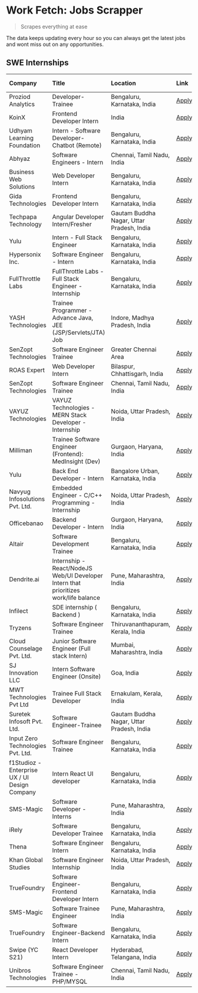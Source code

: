 # Work Fetch: Jobs Scrapper
> Scrapes everything at ease

The data keeps updating every hour so you can always get the latest jobs and wont miss out on any opportunities.

## SWE Internships
<!--START_SECTION:workfetch-->
| Company                                       | Title                                                                                | Location                                  | Link                                                                                                                                                                                                                                                                                                | Date Posted   |
|:----------------------------------------------|:-------------------------------------------------------------------------------------|:------------------------------------------|:----------------------------------------------------------------------------------------------------------------------------------------------------------------------------------------------------------------------------------------------------------------------------------------------------|:--------------|
| Proziod Analytics                             | Developer-Trainee                                                                    | Bengaluru, Karnataka, India               | [Apply](https://in.linkedin.com/jobs/view/developer-trainee-at-proziod-analytics-3838200708?position=23&pageNum=0&refId=fc4kC1xJD6xJ2JkweLKx%2FQ%3D%3D&trackingId=xFe2MNZX4XbRq0MOYp8vhg%3D%3D&trk=public_jobs_jserp-result_search-card)                                                            | 2024-02-23    |
| KoinX                                         | Frontend Developer Intern                                                            | India                                     | [Apply](https://in.linkedin.com/jobs/view/frontend-developer-intern-at-koinx-3836839595?position=26&pageNum=0&refId=fc4kC1xJD6xJ2JkweLKx%2FQ%3D%3D&trackingId=YeUZYdmPgI7suKqv%2BbuxCw%3D%3D&trk=public_jobs_jserp-result_search-card)                                                              | 2024-02-23    |
| Udhyam Learning Foundation                    | Intern - Software Developer- Chatbot (Remote)                                        | Bengaluru, Karnataka, India               | [Apply](https://in.linkedin.com/jobs/view/intern-software-developer-chatbot-remote-at-udhyam-learning-foundation-3837869684?position=34&pageNum=0&refId=fc4kC1xJD6xJ2JkweLKx%2FQ%3D%3D&trackingId=DnPB%2FmIxZQ4kYBgr791%2F4A%3D%3D&trk=public_jobs_jserp-result_search-card)                        | 2024-02-22    |
| Abhyaz                                        | Software Engineers - Intern                                                          | Chennai, Tamil Nadu, India                | [Apply](https://in.linkedin.com/jobs/view/software-engineers-intern-at-abhyaz-3837815743?position=57&pageNum=0&refId=fc4kC1xJD6xJ2JkweLKx%2FQ%3D%3D&trackingId=ZYQ9cXaJ5etApv%2FzjW6kDA%3D%3D&trk=public_jobs_jserp-result_search-card)                                                             | 2024-02-22    |
| Business Web Solutions                        | Web Developer Intern                                                                 | Bengaluru, Karnataka, India               | [Apply](https://in.linkedin.com/jobs/view/web-developer-intern-at-business-web-solutions-3835789494?position=31&pageNum=0&refId=fc4kC1xJD6xJ2JkweLKx%2FQ%3D%3D&trackingId=xjn%2FAYO0l5izeseBJ1AO1w%3D%3D&trk=public_jobs_jserp-result_search-card)                                                  | 2024-02-21    |
| Gida Technologies                             | Frontend Developer Intern                                                            | Bengaluru, Karnataka, India               | [Apply](https://in.linkedin.com/jobs/view/frontend-developer-intern-at-gida-technologies-3836040945?position=41&pageNum=0&refId=fc4kC1xJD6xJ2JkweLKx%2FQ%3D%3D&trackingId=QKYltb4EEjONKjiqrvVGow%3D%3D&trk=public_jobs_jserp-result_search-card)                                                    | 2024-02-21    |
| Techpapa Technology                           | Angular Developer Intern/Fresher                                                     | Gautam Buddha Nagar, Uttar Pradesh, India | [Apply](https://in.linkedin.com/jobs/view/angular-developer-intern-fresher-at-techpapa-technology-3834305862?position=54&pageNum=0&refId=fc4kC1xJD6xJ2JkweLKx%2FQ%3D%3D&trackingId=BRZXsYgZ9QIOSmZrPzOjgw%3D%3D&trk=public_jobs_jserp-result_search-card)                                           | 2024-02-20    |
| Yulu                                          | Intern - Full Stack Engineer                                                         | Bengaluru, Karnataka, India               | [Apply](https://in.linkedin.com/jobs/view/intern-full-stack-engineer-at-yulu-3834466595?position=10&pageNum=0&refId=fc4kC1xJD6xJ2JkweLKx%2FQ%3D%3D&trackingId=aK0iEAfADg%2F26%2BjZOLi2uA%3D%3D&trk=public_jobs_jserp-result_search-card)                                                            | 2024-02-19    |
| Hypersonix Inc.                               | Software Engineer - Intern                                                           | Bengaluru, Karnataka, India               | [Apply](https://in.linkedin.com/jobs/view/software-engineer-intern-at-hypersonix-inc-3833055982?position=3&pageNum=0&refId=fc4kC1xJD6xJ2JkweLKx%2FQ%3D%3D&trackingId=RO%2FhJlFImUbA4j3H4hUx6A%3D%3D&trk=public_jobs_jserp-result_search-card)                                                       | 2024-02-18    |
| FullThrottle Labs                             | FullThrottle Labs - Full Stack Engineer - Internship                                 | Bengaluru, Karnataka, India               | [Apply](https://in.linkedin.com/jobs/view/fullthrottle-labs-full-stack-engineer-internship-at-fullthrottle-labs-3829636016?position=42&pageNum=0&refId=fc4kC1xJD6xJ2JkweLKx%2FQ%3D%3D&trackingId=rM2f8eG2fImnyG2ypqSTXQ%3D%3D&trk=public_jobs_jserp-result_search-card)                             | 2024-02-17    |
| YASH Technologies                             | Trainee Programmer - Advance Java, JEE (JSP/Servlets/JTA) Job                        | Indore, Madhya Pradesh, India             | [Apply](https://in.linkedin.com/jobs/view/trainee-programmer-advance-java-jee-jsp-servlets-jta-job-at-yash-technologies-3811759183?position=16&pageNum=0&refId=fc4kC1xJD6xJ2JkweLKx%2FQ%3D%3D&trackingId=5lHNIFFOATzy9CxYQGcEbw%3D%3D&trk=public_jobs_jserp-result_search-card)                     | 2024-02-13    |
| SenZopt Technologies                          | Software Engineer Trainee                                                            | Greater Chennai Area                      | [Apply](https://in.linkedin.com/jobs/view/software-engineer-trainee-at-senzopt-technologies-3827688781?position=37&pageNum=0&refId=fc4kC1xJD6xJ2JkweLKx%2FQ%3D%3D&trackingId=Z6v%2B5%2BWDVeglBqZpApGKLQ%3D%3D&trk=public_jobs_jserp-result_search-card)                                             | 2024-02-12    |
| ROAS Expert                                   | Web Developer Intern                                                                 | Bilaspur, Chhattisgarh, India             | [Apply](https://in.linkedin.com/jobs/view/web-developer-intern-at-roas-expert-3828189292?position=46&pageNum=0&refId=fc4kC1xJD6xJ2JkweLKx%2FQ%3D%3D&trackingId=JWJzo6qdLa9TbBX%2BSNHhlQ%3D%3D&trk=public_jobs_jserp-result_search-card)                                                             | 2024-02-12    |
| SenZopt Technologies                          | Software Engineer Trainee                                                            | Chennai, Tamil Nadu, India                | [Apply](https://in.linkedin.com/jobs/view/software-engineer-trainee-at-senzopt-technologies-3827686880?position=51&pageNum=0&refId=fc4kC1xJD6xJ2JkweLKx%2FQ%3D%3D&trackingId=oL9e0xxuQicKjbSzkd%2FrsA%3D%3D&trk=public_jobs_jserp-result_search-card)                                               | 2024-02-12    |
| VAYUZ Technologies                            | VAYUZ Technologies - MERN Stack Developer - Internship                               | Noida, Uttar Pradesh, India               | [Apply](https://in.linkedin.com/jobs/view/vayuz-technologies-mern-stack-developer-internship-at-vayuz-technologies-3822619356?position=55&pageNum=0&refId=fc4kC1xJD6xJ2JkweLKx%2FQ%3D%3D&trackingId=30m0lLDqOBrwLRv8LIkjeQ%3D%3D&trk=public_jobs_jserp-result_search-card)                          | 2024-02-10    |
| Milliman                                      | Trainee Software Engineer (Frontend): MedInsight (Dev)                               | Gurgaon, Haryana, India                   | [Apply](https://in.linkedin.com/jobs/view/trainee-software-engineer-frontend-medinsight-dev-at-milliman-3792874280?position=6&pageNum=0&refId=fc4kC1xJD6xJ2JkweLKx%2FQ%3D%3D&trackingId=dxppuiW7Z1ngOghVTIU%2Fug%3D%3D&trk=public_jobs_jserp-result_search-card)                                    | 2024-02-09    |
| Yulu                                          | Back End Developer - Intern                                                          | Bangalore Urban, Karnataka, India         | [Apply](https://in.linkedin.com/jobs/view/back-end-developer-intern-at-yulu-3821682220?position=11&pageNum=0&refId=fc4kC1xJD6xJ2JkweLKx%2FQ%3D%3D&trackingId=bSFWCpcM3BskSMSwrIYy1Q%3D%3D&trk=public_jobs_jserp-result_search-card)                                                                 | 2024-02-04    |
| Navyug Infosolutions Pvt. Ltd.                | Embedded Engineer - C/C++ Programming - Internship                                   | Noida, Uttar Pradesh, India               | [Apply](https://in.linkedin.com/jobs/view/embedded-engineer-c-c%2B%2B-programming-internship-at-navyug-infosolutions-pvt-ltd-3816897123?position=47&pageNum=0&refId=fc4kC1xJD6xJ2JkweLKx%2FQ%3D%3D&trackingId=Yfumro0hXQwBwrItZNCW7A%3D%3D&trk=public_jobs_jserp-result_search-card)                | 2024-02-03    |
| Officebanao                                   | Backend Developer - Intern                                                           | Gurgaon, Haryana, India                   | [Apply](https://in.linkedin.com/jobs/view/backend-developer-intern-at-officebanao-3814263731?position=22&pageNum=0&refId=fc4kC1xJD6xJ2JkweLKx%2FQ%3D%3D&trackingId=jiZrXL%2BXXpCmoQ9KY43x2g%3D%3D&trk=public_jobs_jserp-result_search-card)                                                         | 2024-01-31    |
| Altair                                        | Software Development Trainee                                                         | Bengaluru, Karnataka, India               | [Apply](https://in.linkedin.com/jobs/view/software-development-trainee-at-altair-3817606202?position=24&pageNum=0&refId=fc4kC1xJD6xJ2JkweLKx%2FQ%3D%3D&trackingId=FTZjB8qPdHGYe4AOtX8Hsg%3D%3D&trk=public_jobs_jserp-result_search-card)                                                            | 2024-01-31    |
| Dendrite.ai                                   | Internship - React/NodeJS Web/UI Developer Intern that prioritizes work/life balance | Pune, Maharashtra, India                  | [Apply](https://in.linkedin.com/jobs/view/internship-react-nodejs-web-ui-developer-intern-that-prioritizes-work-life-balance-at-dendrite-ai-3818948068?position=32&pageNum=0&refId=fc4kC1xJD6xJ2JkweLKx%2FQ%3D%3D&trackingId=jAeX7N73ADH3qBSYAozmXA%3D%3D&trk=public_jobs_jserp-result_search-card) | 2024-01-31    |
| Infilect                                      | SDE internship ( Backend )                                                           | Bengaluru, Karnataka, India               | [Apply](https://in.linkedin.com/jobs/view/sde-internship-backend-at-infilect-3815120558?position=28&pageNum=0&refId=fc4kC1xJD6xJ2JkweLKx%2FQ%3D%3D&trackingId=3f%2BUB%2FoMtpVSfN5EOV96MA%3D%3D&trk=public_jobs_jserp-result_search-card)                                                            | 2024-01-25    |
| Tryzens                                       | Software Engineer Trainee                                                            | Thiruvananthapuram, Kerala, India         | [Apply](https://in.linkedin.com/jobs/view/software-engineer-trainee-at-tryzens-3809363491?position=44&pageNum=0&refId=fc4kC1xJD6xJ2JkweLKx%2FQ%3D%3D&trackingId=L3umUspEgMTHllYizLK%2B6w%3D%3D&trk=public_jobs_jserp-result_search-card)                                                            | 2024-01-18    |
| Cloud Counselage Pvt. Ltd.                    | Junior Software Engineer (Full stack Intern)                                         | Mumbai, Maharashtra, India                | [Apply](https://in.linkedin.com/jobs/view/junior-software-engineer-full-stack-intern-at-cloud-counselage-pvt-ltd-3803132814?position=18&pageNum=0&refId=fc4kC1xJD6xJ2JkweLKx%2FQ%3D%3D&trackingId=k7l9DexoNW9YOPuXJTi9sw%3D%3D&trk=public_jobs_jserp-result_search-card)                            | 2024-01-11    |
| SJ Innovation LLC                             | Intern Software Engineer (Onsite)                                                    | Goa, India                                | [Apply](https://in.linkedin.com/jobs/view/intern-software-engineer-onsite-at-sj-innovation-llc-3799959011?position=38&pageNum=0&refId=fc4kC1xJD6xJ2JkweLKx%2FQ%3D%3D&trackingId=WxAGNNfgM921SkzcrRjXVw%3D%3D&trk=public_jobs_jserp-result_search-card)                                              | 2024-01-11    |
| MWT Technologies Pvt Ltd                      | Trainee Full Stack Developer                                                         | Ernakulam, Kerala, India                  | [Apply](https://in.linkedin.com/jobs/view/trainee-full-stack-developer-at-mwt-technologies-pvt-ltd-3800921715?position=5&pageNum=0&refId=fc4kC1xJD6xJ2JkweLKx%2FQ%3D%3D&trackingId=U8uEI2doS41iOruFta%2FX0A%3D%3D&trk=public_jobs_jserp-result_search-card)                                         | 2024-01-09    |
| Suretek Infosoft Pvt. Ltd.                    | Software Engineer-Trainee                                                            | Gautam Buddha Nagar, Uttar Pradesh, India | [Apply](https://in.linkedin.com/jobs/view/software-engineer-trainee-at-suretek-infosoft-pvt-ltd-3800934643?position=15&pageNum=0&refId=fc4kC1xJD6xJ2JkweLKx%2FQ%3D%3D&trackingId=3XVqrrYVMR1CPHPAcJ3%2FFw%3D%3D&trk=public_jobs_jserp-result_search-card)                                           | 2024-01-09    |
| Input Zero Technologies Pvt. Ltd.             | Software Engineer Trainee                                                            | Bengaluru, Karnataka, India               | [Apply](https://in.linkedin.com/jobs/view/software-engineer-trainee-at-input-zero-technologies-pvt-ltd-3800927643?position=27&pageNum=0&refId=fc4kC1xJD6xJ2JkweLKx%2FQ%3D%3D&trackingId=6LIy%2Bt62WwIKZjclF2cA8Q%3D%3D&trk=public_jobs_jserp-result_search-card)                                    | 2024-01-09    |
| f1Studioz - Enterprise UX / UI Design Company | Intern React UI developer                                                            | Bengaluru, Karnataka, India               | [Apply](https://in.linkedin.com/jobs/view/intern-react-ui-developer-at-f1studioz-enterprise-ux-ui-design-company-3796354738?position=7&pageNum=0&refId=fc4kC1xJD6xJ2JkweLKx%2FQ%3D%3D&trackingId=AuMMfenn3Trx5Qa32CfuoQ%3D%3D&trk=public_jobs_jserp-result_search-card)                             | 2024-01-08    |
| SMS-Magic                                     | Software Developer -Interns                                                          | Pune, Maharashtra, India                  | [Apply](https://in.linkedin.com/jobs/view/software-developer-interns-at-sms-magic-3799485343?position=33&pageNum=0&refId=fc4kC1xJD6xJ2JkweLKx%2FQ%3D%3D&trackingId=yReWQv64vGmMmjeHbsp34w%3D%3D&trk=public_jobs_jserp-result_search-card)                                                           | 2024-01-05    |
| iRely                                         | Software Developer Trainee                                                           | Bengaluru, Karnataka, India               | [Apply](https://in.linkedin.com/jobs/view/software-developer-trainee-at-irely-3801577534?position=9&pageNum=0&refId=fc4kC1xJD6xJ2JkweLKx%2FQ%3D%3D&trackingId=pW%2BQQa3seSOjfomOweoBMA%3D%3D&trk=public_jobs_jserp-result_search-card)                                                              | 2023-12-22    |
| Thena                                         | Software Engineer Intern                                                             | Bengaluru, Karnataka, India               | [Apply](https://in.linkedin.com/jobs/view/software-engineer-intern-at-thena-3778731751?position=13&pageNum=0&refId=fc4kC1xJD6xJ2JkweLKx%2FQ%3D%3D&trackingId=pZ%2BE9SdDbjRVJRD6sS0ORg%3D%3D&trk=public_jobs_jserp-result_search-card)                                                               | 2023-12-05    |
| Khan Global Studies                           | Software Engineer Internship                                                         | Noida, Uttar Pradesh, India               | [Apply](https://in.linkedin.com/jobs/view/software-engineer-internship-at-khan-global-studies-3766942197?position=49&pageNum=0&refId=fc4kC1xJD6xJ2JkweLKx%2FQ%3D%3D&trackingId=bRuZuHxebV1ADVd2FkF43g%3D%3D&trk=public_jobs_jserp-result_search-card)                                               | 2023-11-27    |
| TrueFoundry                                   | Software Engineer- Frontend Developer Intern                                         | Bengaluru, Karnataka, India               | [Apply](https://in.linkedin.com/jobs/view/software-engineer-frontend-developer-intern-at-truefoundry-3790095058?position=12&pageNum=0&refId=fc4kC1xJD6xJ2JkweLKx%2FQ%3D%3D&trackingId=gzOJioqJ%2FQFAOPl%2FddIDQg%3D%3D&trk=public_jobs_jserp-result_search-card)                                    | 2023-11-24    |
| SMS-Magic                                     | Software Trainee Engineer                                                            | Pune, Maharashtra, India                  | [Apply](https://in.linkedin.com/jobs/view/software-trainee-engineer-at-sms-magic-3761409781?position=25&pageNum=0&refId=fc4kC1xJD6xJ2JkweLKx%2FQ%3D%3D&trackingId=fHscRgG8jmKiJ2oaRMYEAw%3D%3D&trk=public_jobs_jserp-result_search-card)                                                            | 2023-11-16    |
| TrueFoundry                                   | Software Engineer-Backend Intern                                                     | Bengaluru, Karnataka, India               | [Apply](https://in.linkedin.com/jobs/view/software-engineer-backend-intern-at-truefoundry-3779508170?position=29&pageNum=0&refId=fc4kC1xJD6xJ2JkweLKx%2FQ%3D%3D&trackingId=iFrgrPE9vjJT6gN8I8%2BTWg%3D%3D&trk=public_jobs_jserp-result_search-card)                                                 | 2023-11-10    |
| Swipe (YC S21)                                | React Developer Intern                                                               | Hyderabad, Telangana, India               | [Apply](https://in.linkedin.com/jobs/view/react-developer-intern-at-swipe-yc-s21-3737600089?position=14&pageNum=0&refId=fc4kC1xJD6xJ2JkweLKx%2FQ%3D%3D&trackingId=chrIYmzLYdTaNYSp91I4LQ%3D%3D&trk=public_jobs_jserp-result_search-card)                                                            | 2023-10-13    |
| Unibros Technologies                          | Software Engineer Trainee - PHP/MYSQL                                                | Chennai, Tamil Nadu, India                | [Apply](https://in.linkedin.com/jobs/view/software-engineer-trainee-php-mysql-at-unibros-technologies-3656599241?position=39&pageNum=0&refId=fc4kC1xJD6xJ2JkweLKx%2FQ%3D%3D&trackingId=%2FamgZurNOgvvNVbqTXiJEg%3D%3D&trk=public_jobs_jserp-result_search-card)                                     | 2023-06-12    |
<!--END_SECTION:workfetch-->

